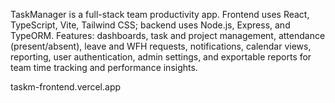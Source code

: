 TaskManager is a full-stack team productivity app. Frontend uses React, TypeScript, Vite, Tailwind CSS; backend uses Node.js, Express, and TypeORM. Features: dashboards, task and project management, attendance (present/absent), leave and WFH requests, notifications, calendar views, reporting, user authentication, admin settings, and exportable reports for team time tracking and performance insights.


taskm-frontend.vercel.app

